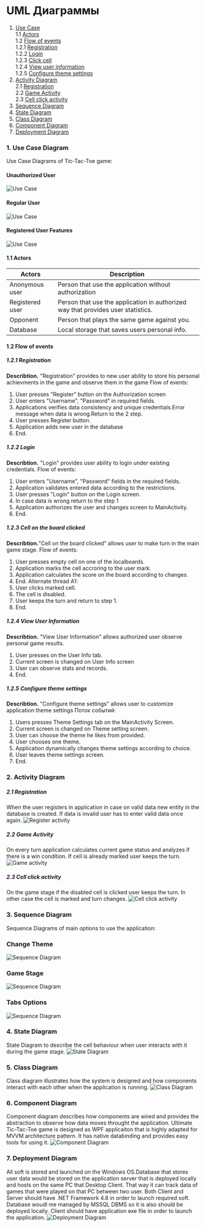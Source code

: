# UML Диаграммы
1. [Use Case](#1)<br>
1.1 [Actors](#1.1)<br>
1.2 [Flow of events](#1.2)<br>
1.2.1 [Registration](#1.2.1)<br>
1.2.2 [Login](#1.2.2)<br>
1.2.3 [Click cell](#1.2.3)<br>
1.2.4 [View user information](#1.2.4)<br>
1.2.5 [Configure theme settings](#1.2.5)<br>
2. [Activity Diagram](#2)<br>
2.1 [Registration](#2.1)<br>
2.2 [Game Activity](#2.2)<br>
2.3 [Cell click activity](#2.3)<br>
3. [Sequence Diagram](#3)
4. [State Diagram](#4)
5. [Class Diagram](#5)
6. [Component Diagram](#6)
7. [Deployment Diagram](#7)



### 1. Use Case Diagram<a name="1"></a>
Use Case Diagrams of Tic-Tac-Toe game:
#### Unauthorized User
![Use Case](https://github.com/VladislavTikh/TicTacToe/blob/master/Diagrams/UseCase/UseCaseAnonymous.jpg)
#### Regular User
![Use Case](https://github.com/VladislavTikh/TicTacToe/blob/master/Diagrams/UseCase/UseCaseUser.jpg)
#### Registered User Features
![Use Case](https://github.com/VladislavTikh/TicTacToe/blob/master/Diagrams/UseCase/UseCaseRegisteredUser.jpg)
#### 1.1 Actors<a name="1.1"></a>
Actors | Description
--- | ---
Anonymous user|Person that use the application without authorization
Registered user|Person that use the application in authorized way that provides user statistics.
Opponent|Person that plays the same game against you.
Database|Local storage that saves users personal info.

#### 1.2 Flow of events<a name="1.2"></a>
##### 1.2.1 Registration<a name="1.2.1"></a>
**Describtion.** "Registration" provides to new user ability to store his personal achievments in the game and observe them in the game 
Flow of events:
1. User presses "Register" button on the Authorization screen
2. User enters "Username", "Password" in required fields.
4. Applications verifies data consistency and unique credentials.Error message when data is wrong.Return to the 2 step.
5. User presses Register button.
6. Application adds new user in the database
7. End.
##### 1.2.2 Login<a name="1.2.2"></a>
**Describtion.** "Login" provides user ability to login under existing credentials.
Flow of events:
1. User enters "Username", "Password" fields in the required fields.
2. Application validates entered data according to the restrictions.
3. User presses "Login" button on the Login screen.
4. In case data is wrong return to the step 1
5. Application authorizes the user and changes screen to MainActivity.
6. End.
##### 1.2.3 Cell on the board clicked<a name="1.2.3"></a>
**Describtion.**"Cell on the board clicked" allows user to make turn in the main game stage.
Flow of events:
1. User presses empty cell on one of the localboards.
2. Application marks the cell accroring to the user mark.
3. Application calculates the score on the board according to changes.
4. End.
Alternate thread А1:
1. User clicks marked cell.
2. The cell is disabled.
3. User keeps the turn and return to step 1.
4. End.
##### 1.2.4 View User Information<a name="1.2.4"></a>
**Describtion.** "View User Information" allows authorized user observe personal game results.
1. User presses on the User Info tab.
2. Current screen is changed on User Info screen
3. User can observe stats and records.
4. End.
##### 1.2.5 Configure theme settings<a name="1.2.5"></a> 
**Describtion.** "Configure theme settings" allows user to customize application theme settings
Поток событий:
1. Users presses Theme Settings tab on the MainActivity Screen.
2. Current screen is changed on Theme setting screen.
3. User can choose the theme he likes from provided.
4. User chooses one theme.
5. Application dynamically changes theme settings according to choice. 
6. User leaves theme settings screen.
8. End.
### 2. Activity Diagram<a name="2"></a>
##### 2.1 Registration<a name="2.1"></a> 
When the user registers in application in case on valid data new entity in the database is created. If data is invalid user has to enter
valid data once again.
![Register activity](https://github.com/VladislavTikh/TicTacToe/blob/master/Diagrams/Activity/RegistrationActivity.jpg)
##### 2.2 Game Activity<a name="2.2"></a> 
On every turn application calculates current game status and analyzes if there is a win condition. If cell is already marked user keeps the turn.
![Game activity](https://github.com/VladislavTikh/TicTacToe/blob/master/Diagrams/Activity/GameActivity.jpg)
##### 2.3 Cell click activity <a name="2.3"></a> 
On the game stage if the disabled cell is clicked user keeps the turn. In other case the cell is marked and turn changes.
![Cell click activity](https://github.com/VladislavTikh/TicTacToe/blob/master/Diagrams/Activity/CellActivity.jpg) 
### 3. Sequence Diagram<a name="3"></a>
Sequence Diagrams of main options to use the application:
### Change Theme
![Sequence Diagram](https://github.com/VladislavTikh/TicTacToe/blob/master/Diagrams/Sequence/ChangeTheme.jpg)
### Game Stage
![Sequence Diagram](https://github.com/VladislavTikh/TicTacToe/blob/master/Diagrams/Sequence/GameStage.jpg)
### Tabs Options
![Sequence Diagram](https://github.com/VladislavTikh/TicTacToe/blob/master/Diagrams/Sequence/Tabs.jpg)
### 4. State Diagram<a name="4"></a>
State Diagram to describe the cell behaviour when user interacts with it during the game stage.
![State Diagram](https://github.com/VladislavTikh/TicTacToe/blob/master/Diagrams/State/StateDiagram.jpg)
### 5. Class Diagram<a name="5"></a>
Class diagram illustrates how the system is designed and how components interact with each other when the application is running.
![Class Diagram](https://github.com/VladislavTikh/TicTacToe/blob/master/Diagrams/Class/Tic-Tac-Toe.jpg)
### 6. Component Diagram<a name="6"></a>
Component diagram describes how components are wired and provides the abstraction to observe how data moves throught the application. 
Ultimate Tic-Tac-Toe game is designed as WPF applicaiton that is highly adapted for MVVM architecture pattern. It has native databinding and provides easy tools for using it.
![Component Diagram](https://github.com/VladislavTikh/TicTacToe/blob/master/Diagrams/Component/Component.jpg)
### 7. Deployment Diagram<a name="7"></a>
All soft is stored and launched on the Windows OS.Database that stores user data would be stored on the application server that is deployed locally and hosts on the same PC that Desktop Client. That way it can track data of games that were played on that PC between two user. Both Client and Server should have .NET Framework 4.8 in order to launch required soft. Database woudl me managed by MSSQL DBMS so it is also should be deployed locally. Client should have application exe file in order to launch the application.
![Deployment Diagram](https://github.com/VladislavTikh/TicTacToe/blob/master/Diagrams/Deployment/Deployment.jpg)




